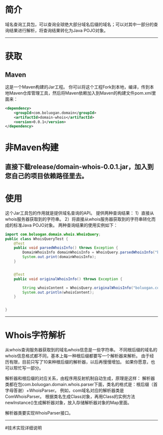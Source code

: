 # 简介
域名查询工具包，可以查询全球绝大部分域名后缀的域名；可以对其中一部分的查询结果进行解析，将查询结果转化为Java POJO对象。

-----

# 获取
## Maven
这是一个Maven构建的Jar工程。
你可以将这个工程Fork到本地，编译，传到本地Maven仓库管理工具，然后将Maven依赖加入到Maven的构建文件pom.xml里面来：
```xml
<dependency>
    <groupId>com.boluogan.domain</groupId>
    <artifactId>domain-whois</artifactId>
    <version>0.0.1</version>
</dependency>
```

# 非Maven构建
直接下载release/domain-whois-0.0.1.jar，加入到您自己的项目依赖路径里去。
-----
# 使用
这个Jar工具包的作用就是提供域名查询的API。
提供两种查询结果：
1）直接从whois服务器获取到的字符串。
2）将直接从whois服务器获取到的字符串转化而成的标准Java POJO对象。
两种查询结果的使用实例如下：
```java
import com.boluogan.domain.whois.WhoisQuery;
public class WhoisQueryTest {
    @Test
    public void parsedWhoisInfo() throws Exception {
        DomainWhoisInfo domainWhoisInfo = WhoisQuery.parsedWhoisInfo("boluogan.com");
        System.out.print(domainWhoisInfo);
    }


    @Test
    public void originalWhoisInfo() throws Exception {

        String whoisContent = WhoisQuery.originalWhoisInfo("boluogan.com");
        System.out.println(whoisContent);
    }


}

```
-----
# Whois字符解析
从whois查询服务器获取到的域名whois信息是一些字符串。
不同根后缀的域名的whois信息格式都不同，基本上每一种根后缀都要写一个解析器来解析。
由于经历有限，目前只写了10来种根后缀的解析器，以后再慢慢增加。
如果你愿意，也可以帮忙写一部分。

解析器和根后缀的对应关系，由程序用反射机制自动生成，原理是这样：
解析器类都在包com.boluogan.domain.whois.parser下面，类名的格式是：根后缀（首字母答谢）+WhoisParser。
例如，com域名对应的解析器类是ComWhoisParser。
根据类名生成Class对象，再用Class的实例方法newInstance()生成解析器对象，放入存储解析器对象的Map里面。

解析器类要实现WhoisParser接口。

-----
#技术实现详细说明




